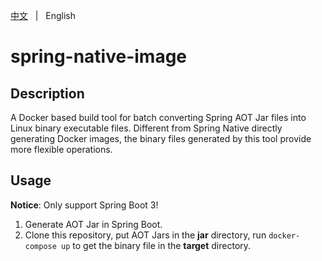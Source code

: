 [中文](README.zh.md) &nbsp; | &nbsp; English

# spring-native-image

## Description

A Docker based build tool for batch converting Spring AOT Jar files into Linux binary executable files.
Different from Spring Native directly generating Docker images, the binary files generated by this tool provide more flexible operations.

## Usage

**Notice**: Only support Spring Boot 3!

1. Generate AOT Jar in Spring Boot.
2. Clone this repository, put AOT Jars in the **jar** directory, run `docker-compose up` to get the binary file in the **target** directory.
